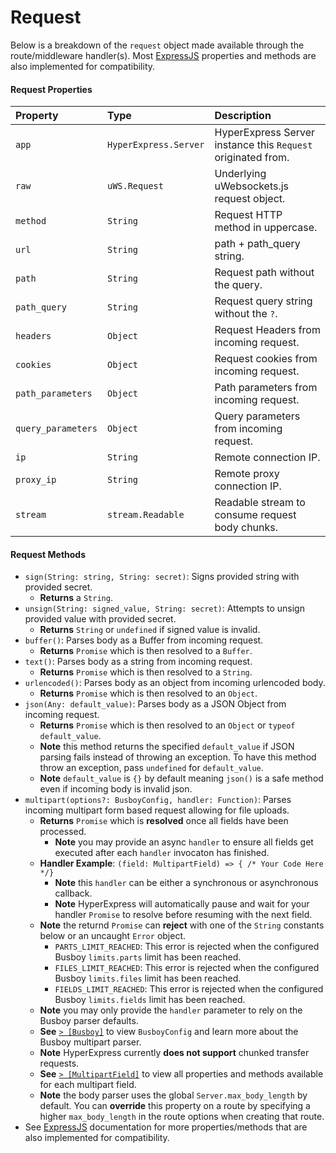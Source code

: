 # Request
Below is a breakdown of the `request` object made available through the route/middleware handler(s). Most [ExpressJS](https://github.com/expressjs/express) properties and methods are also implemented for compatibility.

#### Request Properties
| Property  | Type     | Description                |
| :-------- | :------- | :------------------------- |
| `app` | `HyperExpress.Server`  | HyperExpress Server instance this `Request` originated from. |
| `raw` | `uWS.Request`  | Underlying uWebsockets.js request object.|
| `method` | `String`  | Request HTTP method in uppercase. |
| `url` | `String`  | path + path_query string. |
| `path` | `String`  | Request path without the query.|
| `path_query` | `String`  | Request query string without the `?`.|
| `headers` | `Object`  | Request Headers from incoming request. |
| `cookies` | `Object`  | Request cookies from incoming request. |
| `path_parameters` | `Object`  | Path parameters from incoming request. |
| `query_parameters` | `Object`  | Query parameters from incoming request. |
| `ip` | `String`  | Remote connection IP. |
| `proxy_ip` | `String`  | Remote proxy connection IP. |
| `stream` | `stream.Readable`  | Readable stream to consume request body chunks. |

#### Request Methods
* `sign(String: string, String: secret)`: Signs provided string with provided secret.
    * **Returns** a `String`.
* `unsign(String: signed_value, String: secret)`: Attempts to unsign provided value with provided secret.
    * **Returns** `String` or `undefined` if signed value is invalid.
* `buffer()`: Parses body as a Buffer from incoming request.
    * **Returns** `Promise` which is then resolved to a `Buffer`.
* `text()`: Parses body as a string from incoming request.
    * **Returns** `Promise` which is then resolved to a `String`.
* `urlencoded()`: Parses body as an object from incoming urlencoded body.
    * **Returns** `Promise` which is then resolved to an `Object`.
* `json(Any: default_value)`: Parses body as a JSON Object from incoming request.
    * **Returns** `Promise` which is then resolved to an `Object` or `typeof default_value`.
    * **Note** this method returns the specified `default_value` if JSON parsing fails instead of throwing an exception. To have this method throw an exception, pass `undefined` for `default_value`.
    * **Note** `default_value` is `{}` by default meaning `json()` is a safe method even if incoming body is invalid json.
* `multipart(options?: BusboyConfig, handler: Function)`: Parses incoming multipart form based request allowing for file uploads.
    * **Returns** `Promise` which is **resolved** once all fields have been processed.
        * **Note** you may provide an async `handler` to ensure all fields get executed after each `handler` invocaton has finished.
    * **Handler Example**: `(field: MultipartField) => { /* Your Code Here */}`
        * **Note** this `handler` can be either a synchronous or asynchronous callback.
        * **Note** HyperExpress will automatically pause and wait for your handler `Promise` to resolve before resuming with the next field.
    * **Note** the returnd `Promise` can **reject** with one of the `String` constants below or an uncaught `Error` object.
        * `PARTS_LIMIT_REACHED`: This error is rejected when the configured Busboy `limits.parts` limit has been reached.
        * `FILES_LIMIT_REACHED`: This error is rejected when the configured Busboy `limits.files` limit has been reached.
        * `FIELDS_LIMIT_REACHED`: This error is rejected when the configured Busboy `limits.fields` limit has been reached.
    * **Note** you may only provide the `handler` parameter to rely on the Busboy parser defaults.
    * **See** [`> [Busboy]`](https://github.com/mscdex/busboy) to view `BusboyConfig` and learn more about the Busboy multipart parser.
    * **Note** HyperExpress currently **does not support** chunked transfer requests.
    * **See** [`> [MultipartField]`](./MultipartField.md) to view all properties and methods available for each multipart field.
    * **Note** the body parser uses the global `Server.max_body_length` by default. You can **override** this property on a route by specifying a higher `max_body_length` in the route options when creating that route.
* See [ExpressJS](https://github.com/expressjs/express) documentation for more properties/methods that are also implemented for compatibility.
